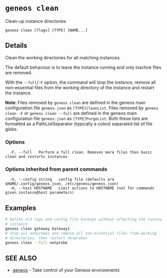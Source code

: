# `geneos clean`

Clean-up instance directories

```text
geneos clean [flags] [TYPE] [NAME...]
```

## Details

Clean the working directories for all matching instances.

The default behaviour is to leave the instance running and only inactive files
are removed.

With the `--full`/`-F` option, the command will stop the
instance, remove all non-essential files from the working
directory of the instance and restart the instance.

**Note**: Files removed by `geneos clean` are defined in the geneos main
configuration file `geneos.json` as `[TYPE]CleanList`. Files removed by
`geneos clean -F` or `geneos clean --full` are defined in the geneos main
configuration file `geneos.json` as `[TYPE]PurgeList`. Both these lists are
formatted as a PathListSeparator (typically a colon) separated list of file
globs.

### Options

```text
  -F, --full   Perform a full clean. Removes more files than basic clean and restarts instances
```

### Options inherited from parent commands

```text
  -G, --config string   config file (defaults are $HOME/.config/geneos.json, /etc/geneos/geneos.json)
  -H, --host HOSTNAME   Limit actions to HOSTNAME (not for commands given instance@host parameters)
```

## Examples

```bash
# Delete old logs and config file backups without affecting the running
# instance
geneos clean gateway Gateway1
# Stop all netprobes and remove all non-essential files from working 
# directories, then restart netprobes
geneos clean --full netprobe

```

## SEE ALSO

* [geneos](geneos.md)	 - Take control of your Geneos environments
